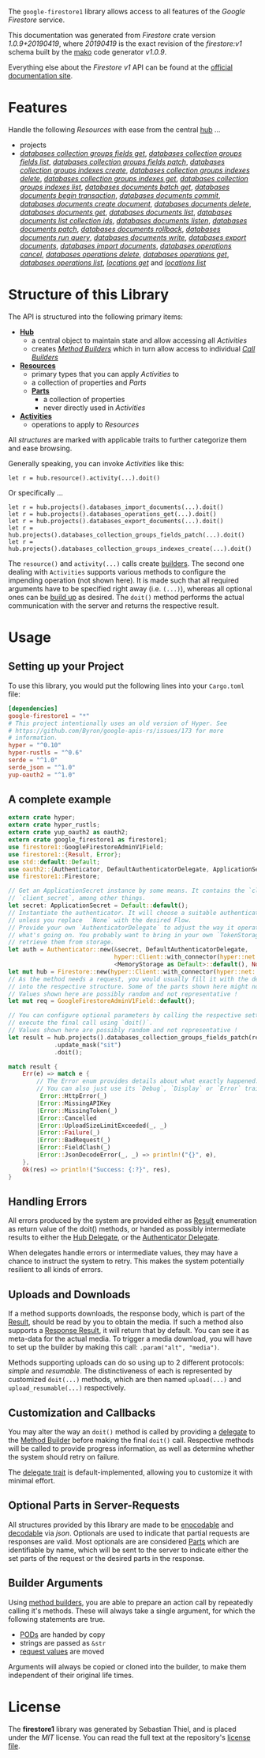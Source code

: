 <!---
DO NOT EDIT !
This file was generated automatically from 'src/mako/api/README.md.mako'
DO NOT EDIT !
-->
The `google-firestore1` library allows access to all features of the *Google Firestore* service.

This documentation was generated from *Firestore* crate version *1.0.9+20190419*, where *20190419* is the exact revision of the *firestore:v1* schema built by the [mako](http://www.makotemplates.org/) code generator *v1.0.9*.

Everything else about the *Firestore* *v1* API can be found at the
[official documentation site](https://cloud.google.com/firestore).
# Features

Handle the following *Resources* with ease from the central [hub](https://docs.rs/google-firestore1/1.0.9+20190419/google_firestore1/struct.Firestore.html) ... 

* projects
 * [*databases collection groups fields get*](https://docs.rs/google-firestore1/1.0.9+20190419/google_firestore1/struct.ProjectDatabaseCollectionGroupFieldGetCall.html), [*databases collection groups fields list*](https://docs.rs/google-firestore1/1.0.9+20190419/google_firestore1/struct.ProjectDatabaseCollectionGroupFieldListCall.html), [*databases collection groups fields patch*](https://docs.rs/google-firestore1/1.0.9+20190419/google_firestore1/struct.ProjectDatabaseCollectionGroupFieldPatchCall.html), [*databases collection groups indexes create*](https://docs.rs/google-firestore1/1.0.9+20190419/google_firestore1/struct.ProjectDatabaseCollectionGroupIndexeCreateCall.html), [*databases collection groups indexes delete*](https://docs.rs/google-firestore1/1.0.9+20190419/google_firestore1/struct.ProjectDatabaseCollectionGroupIndexeDeleteCall.html), [*databases collection groups indexes get*](https://docs.rs/google-firestore1/1.0.9+20190419/google_firestore1/struct.ProjectDatabaseCollectionGroupIndexeGetCall.html), [*databases collection groups indexes list*](https://docs.rs/google-firestore1/1.0.9+20190419/google_firestore1/struct.ProjectDatabaseCollectionGroupIndexeListCall.html), [*databases documents batch get*](https://docs.rs/google-firestore1/1.0.9+20190419/google_firestore1/struct.ProjectDatabaseDocumentBatchGetCall.html), [*databases documents begin transaction*](https://docs.rs/google-firestore1/1.0.9+20190419/google_firestore1/struct.ProjectDatabaseDocumentBeginTransactionCall.html), [*databases documents commit*](https://docs.rs/google-firestore1/1.0.9+20190419/google_firestore1/struct.ProjectDatabaseDocumentCommitCall.html), [*databases documents create document*](https://docs.rs/google-firestore1/1.0.9+20190419/google_firestore1/struct.ProjectDatabaseDocumentCreateDocumentCall.html), [*databases documents delete*](https://docs.rs/google-firestore1/1.0.9+20190419/google_firestore1/struct.ProjectDatabaseDocumentDeleteCall.html), [*databases documents get*](https://docs.rs/google-firestore1/1.0.9+20190419/google_firestore1/struct.ProjectDatabaseDocumentGetCall.html), [*databases documents list*](https://docs.rs/google-firestore1/1.0.9+20190419/google_firestore1/struct.ProjectDatabaseDocumentListCall.html), [*databases documents list collection ids*](https://docs.rs/google-firestore1/1.0.9+20190419/google_firestore1/struct.ProjectDatabaseDocumentListCollectionIdCall.html), [*databases documents listen*](https://docs.rs/google-firestore1/1.0.9+20190419/google_firestore1/struct.ProjectDatabaseDocumentListenCall.html), [*databases documents patch*](https://docs.rs/google-firestore1/1.0.9+20190419/google_firestore1/struct.ProjectDatabaseDocumentPatchCall.html), [*databases documents rollback*](https://docs.rs/google-firestore1/1.0.9+20190419/google_firestore1/struct.ProjectDatabaseDocumentRollbackCall.html), [*databases documents run query*](https://docs.rs/google-firestore1/1.0.9+20190419/google_firestore1/struct.ProjectDatabaseDocumentRunQueryCall.html), [*databases documents write*](https://docs.rs/google-firestore1/1.0.9+20190419/google_firestore1/struct.ProjectDatabaseDocumentWriteCall.html), [*databases export documents*](https://docs.rs/google-firestore1/1.0.9+20190419/google_firestore1/struct.ProjectDatabaseExportDocumentCall.html), [*databases import documents*](https://docs.rs/google-firestore1/1.0.9+20190419/google_firestore1/struct.ProjectDatabaseImportDocumentCall.html), [*databases operations cancel*](https://docs.rs/google-firestore1/1.0.9+20190419/google_firestore1/struct.ProjectDatabaseOperationCancelCall.html), [*databases operations delete*](https://docs.rs/google-firestore1/1.0.9+20190419/google_firestore1/struct.ProjectDatabaseOperationDeleteCall.html), [*databases operations get*](https://docs.rs/google-firestore1/1.0.9+20190419/google_firestore1/struct.ProjectDatabaseOperationGetCall.html), [*databases operations list*](https://docs.rs/google-firestore1/1.0.9+20190419/google_firestore1/struct.ProjectDatabaseOperationListCall.html), [*locations get*](https://docs.rs/google-firestore1/1.0.9+20190419/google_firestore1/struct.ProjectLocationGetCall.html) and [*locations list*](https://docs.rs/google-firestore1/1.0.9+20190419/google_firestore1/struct.ProjectLocationListCall.html)




# Structure of this Library

The API is structured into the following primary items:

* **[Hub](https://docs.rs/google-firestore1/1.0.9+20190419/google_firestore1/struct.Firestore.html)**
    * a central object to maintain state and allow accessing all *Activities*
    * creates [*Method Builders*](https://docs.rs/google-firestore1/1.0.9+20190419/google_firestore1/trait.MethodsBuilder.html) which in turn
      allow access to individual [*Call Builders*](https://docs.rs/google-firestore1/1.0.9+20190419/google_firestore1/trait.CallBuilder.html)
* **[Resources](https://docs.rs/google-firestore1/1.0.9+20190419/google_firestore1/trait.Resource.html)**
    * primary types that you can apply *Activities* to
    * a collection of properties and *Parts*
    * **[Parts](https://docs.rs/google-firestore1/1.0.9+20190419/google_firestore1/trait.Part.html)**
        * a collection of properties
        * never directly used in *Activities*
* **[Activities](https://docs.rs/google-firestore1/1.0.9+20190419/google_firestore1/trait.CallBuilder.html)**
    * operations to apply to *Resources*

All *structures* are marked with applicable traits to further categorize them and ease browsing.

Generally speaking, you can invoke *Activities* like this:

```Rust,ignore
let r = hub.resource().activity(...).doit()
```

Or specifically ...

```ignore
let r = hub.projects().databases_import_documents(...).doit()
let r = hub.projects().databases_operations_get(...).doit()
let r = hub.projects().databases_export_documents(...).doit()
let r = hub.projects().databases_collection_groups_fields_patch(...).doit()
let r = hub.projects().databases_collection_groups_indexes_create(...).doit()
```

The `resource()` and `activity(...)` calls create [builders][builder-pattern]. The second one dealing with `Activities` 
supports various methods to configure the impending operation (not shown here). It is made such that all required arguments have to be 
specified right away (i.e. `(...)`), whereas all optional ones can be [build up][builder-pattern] as desired.
The `doit()` method performs the actual communication with the server and returns the respective result.

# Usage

## Setting up your Project

To use this library, you would put the following lines into your `Cargo.toml` file:

```toml
[dependencies]
google-firestore1 = "*"
# This project intentionally uses an old version of Hyper. See
# https://github.com/Byron/google-apis-rs/issues/173 for more
# information.
hyper = "^0.10"
hyper-rustls = "^0.6"
serde = "^1.0"
serde_json = "^1.0"
yup-oauth2 = "^1.0"
```

## A complete example

```Rust
extern crate hyper;
extern crate hyper_rustls;
extern crate yup_oauth2 as oauth2;
extern crate google_firestore1 as firestore1;
use firestore1::GoogleFirestoreAdminV1Field;
use firestore1::{Result, Error};
use std::default::Default;
use oauth2::{Authenticator, DefaultAuthenticatorDelegate, ApplicationSecret, MemoryStorage};
use firestore1::Firestore;

// Get an ApplicationSecret instance by some means. It contains the `client_id` and 
// `client_secret`, among other things.
let secret: ApplicationSecret = Default::default();
// Instantiate the authenticator. It will choose a suitable authentication flow for you, 
// unless you replace  `None` with the desired Flow.
// Provide your own `AuthenticatorDelegate` to adjust the way it operates and get feedback about 
// what's going on. You probably want to bring in your own `TokenStorage` to persist tokens and
// retrieve them from storage.
let auth = Authenticator::new(&secret, DefaultAuthenticatorDelegate,
                              hyper::Client::with_connector(hyper::net::HttpsConnector::new(hyper_rustls::TlsClient::new())),
                              <MemoryStorage as Default>::default(), None);
let mut hub = Firestore::new(hyper::Client::with_connector(hyper::net::HttpsConnector::new(hyper_rustls::TlsClient::new())), auth);
// As the method needs a request, you would usually fill it with the desired information
// into the respective structure. Some of the parts shown here might not be applicable !
// Values shown here are possibly random and not representative !
let mut req = GoogleFirestoreAdminV1Field::default();

// You can configure optional parameters by calling the respective setters at will, and
// execute the final call using `doit()`.
// Values shown here are possibly random and not representative !
let result = hub.projects().databases_collection_groups_fields_patch(req, "name")
             .update_mask("sit")
             .doit();

match result {
    Err(e) => match e {
        // The Error enum provides details about what exactly happened.
        // You can also just use its `Debug`, `Display` or `Error` traits
         Error::HttpError(_)
        |Error::MissingAPIKey
        |Error::MissingToken(_)
        |Error::Cancelled
        |Error::UploadSizeLimitExceeded(_, _)
        |Error::Failure(_)
        |Error::BadRequest(_)
        |Error::FieldClash(_)
        |Error::JsonDecodeError(_, _) => println!("{}", e),
    },
    Ok(res) => println!("Success: {:?}", res),
}

```
## Handling Errors

All errors produced by the system are provided either as [Result](https://docs.rs/google-firestore1/1.0.9+20190419/google_firestore1/enum.Result.html) enumeration as return value of 
the doit() methods, or handed as possibly intermediate results to either the 
[Hub Delegate](https://docs.rs/google-firestore1/1.0.9+20190419/google_firestore1/trait.Delegate.html), or the [Authenticator Delegate](https://docs.rs/yup-oauth2/*/yup_oauth2/trait.AuthenticatorDelegate.html).

When delegates handle errors or intermediate values, they may have a chance to instruct the system to retry. This 
makes the system potentially resilient to all kinds of errors.

## Uploads and Downloads
If a method supports downloads, the response body, which is part of the [Result](https://docs.rs/google-firestore1/1.0.9+20190419/google_firestore1/enum.Result.html), should be
read by you to obtain the media.
If such a method also supports a [Response Result](https://docs.rs/google-firestore1/1.0.9+20190419/google_firestore1/trait.ResponseResult.html), it will return that by default.
You can see it as meta-data for the actual media. To trigger a media download, you will have to set up the builder by making
this call: `.param("alt", "media")`.

Methods supporting uploads can do so using up to 2 different protocols: 
*simple* and *resumable*. The distinctiveness of each is represented by customized 
`doit(...)` methods, which are then named `upload(...)` and `upload_resumable(...)` respectively.

## Customization and Callbacks

You may alter the way an `doit()` method is called by providing a [delegate](https://docs.rs/google-firestore1/1.0.9+20190419/google_firestore1/trait.Delegate.html) to the 
[Method Builder](https://docs.rs/google-firestore1/1.0.9+20190419/google_firestore1/trait.CallBuilder.html) before making the final `doit()` call. 
Respective methods will be called to provide progress information, as well as determine whether the system should 
retry on failure.

The [delegate trait](https://docs.rs/google-firestore1/1.0.9+20190419/google_firestore1/trait.Delegate.html) is default-implemented, allowing you to customize it with minimal effort.

## Optional Parts in Server-Requests

All structures provided by this library are made to be [enocodable](https://docs.rs/google-firestore1/1.0.9+20190419/google_firestore1/trait.RequestValue.html) and 
[decodable](https://docs.rs/google-firestore1/1.0.9+20190419/google_firestore1/trait.ResponseResult.html) via *json*. Optionals are used to indicate that partial requests are responses 
are valid.
Most optionals are are considered [Parts](https://docs.rs/google-firestore1/1.0.9+20190419/google_firestore1/trait.Part.html) which are identifiable by name, which will be sent to 
the server to indicate either the set parts of the request or the desired parts in the response.

## Builder Arguments

Using [method builders](https://docs.rs/google-firestore1/1.0.9+20190419/google_firestore1/trait.CallBuilder.html), you are able to prepare an action call by repeatedly calling it's methods.
These will always take a single argument, for which the following statements are true.

* [PODs][wiki-pod] are handed by copy
* strings are passed as `&str`
* [request values](https://docs.rs/google-firestore1/1.0.9+20190419/google_firestore1/trait.RequestValue.html) are moved

Arguments will always be copied or cloned into the builder, to make them independent of their original life times.

[wiki-pod]: http://en.wikipedia.org/wiki/Plain_old_data_structure
[builder-pattern]: http://en.wikipedia.org/wiki/Builder_pattern
[google-go-api]: https://github.com/google/google-api-go-client

# License
The **firestore1** library was generated by Sebastian Thiel, and is placed 
under the *MIT* license.
You can read the full text at the repository's [license file][repo-license].

[repo-license]: https://github.com/Byron/google-apis-rsblob/master/LICENSE.md
